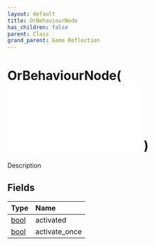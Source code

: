 ```yaml
---
layout: default
title: OrBehaviourNode
has_children: false
parent: Class
grand_parent: Game Reflection
---
```

# OrBehaviourNode( ![ FlowGraphNode ](/game-reflection/classes/flow_graph_node.md) )
Description 

## Fields
| Type | Name |
|:-------------|:--------------|
| [bool](/game-reflection/components/bool.md) | activated |
| [bool](/game-reflection/components/bool.md) | activate_once |
